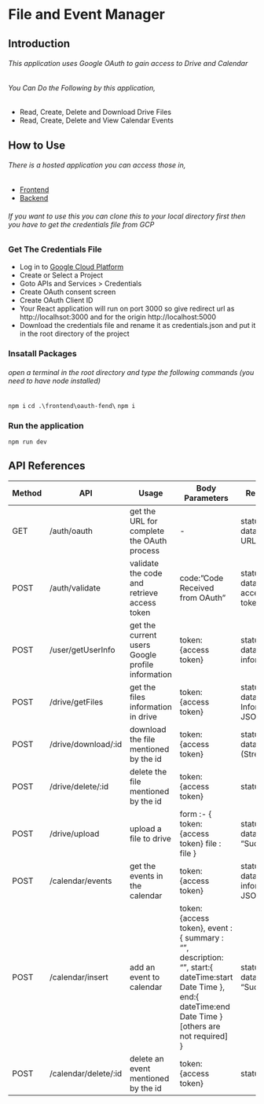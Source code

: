 # File and Event Manager

## Introduction
###### This application uses Google OAuth to gain access to Drive and Calendar
###### You Can Do the Following by this application,
 -  Read, Create, Delete and Download Drive Files
 -  Read, Create, Delete and View Calendar Events
 
##  How to Use
###### There is a hosted application you can access those in,
 -  [Frontend](https://oauth-application-289619.firebaseapp.com)
 - [Backend](https://us-central1-oauth-application-289619.cloudfunctions.net/api)

###### If you want to use this you can clone this to your local directory first then you have to get  the credentials file from GCP

### Get The Credentials File
- Log in to [Google Cloud Platform](https://console.cloud.google.com)
- Create or Select a Project
- Goto APIs and Services > Credentials
- Create OAuth consent screen
- Create OAuth Client ID
- Your React application will run on port 3000 so give redirect url as http://localhsot:3000 and for the origin http://localhost:5000
- Download the credentials file and rename it as credentials.json and put it in the root directory of the project

### Insatall Packages
###### open a terminal in the root directory and type the following commands (you need to have node installed)
`npm i` 
`cd .\frontend\oauth-fend\`
`npm i`

### Run the application
`npm run dev`

## API References
| Method  | API                  | Usage                                            | Body Parameters                                                                                                                                                                     | Response                                          |
|---------|----------------------|--------------------------------------------------|-------------------------------------------------------------------------------------------------------------------------------------------------------------------------------------|---------------------------------------------------|
| GET     | /auth/oauth          | get the URL for complete the OAuth process       | -                                                                                                                                                                                   | status : 200 data : action  URL                   |
| POST    | /auth/validate       | validate the code and retrieve access token      | code:”Code Received from OAuth”                                                                                                                                                     | status : 200 data : access token                  |
| POST    | /user/getUserInfo    | get the current users Google profile information | token: {access token}                                                                                                                                                               | status : 200 data : profile information           |
| POST    | /drive/getFiles      | get the files information in drive               | token: {access token}                                                                                                                                                               | status : 200 data : files Informations JSON array |
| POST    | /drive/download/:id  | download the file mentioned by the id            | token: {access token}                                                                                                                                                               | status : 200 data : file (Stream)                 |
| POST    | /drive/delete/:id    | delete the file mentioned by the id              | token: {access token}                                                                                                                                                               | status : 200                                      |
| POST    | /drive/upload        | upload a file to drive                           | form :- { token: {access token} file : file }                                                                                                                                       | status : 200 data : “Successful”                  |
| POST    | /calendar/events     | get the events in the calendar                   | token: {access token}                                                                                                                                                               | status : 200 data : events information JSON array |
| POST    | /calendar/insert     | add an event to calendar                         | token: {access token}, event : {   summary : “”,   description: “”,   start:{    dateTime:start Date Time    },   end:{    dateTime:end Date Time   }   [others are not required] } | status : 200 data : “Success”                     |
| POST    | /calendar/delete/:id | delete an event mentioned by the id              | token: {access token}                                                                                                                                                               | status : 200                                      |



